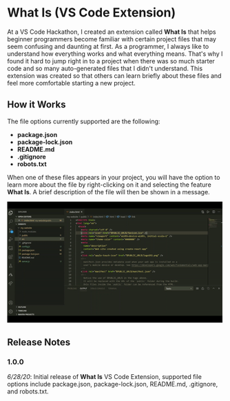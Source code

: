 # What Is (VS Code Extension)

At a VS Code Hackathon, I created an extension called __What Is__ that helps beginner programmers become familiar with certain project files that may seem confusing and daunting at first. As a programmer, I always like to understand how everything works and what everything means. That's why I found it hard to jump right in to a project when there was so much starter code and so many auto-generated files that I didn't understand. This extension was created so that others can learn briefly about these files and feel more comfortable starting a new project.

## How it Works

The file options currently supported are the following:
* __package.json__
* __package-lock.json__
* __README.md__
* __.gitignore__
* __robots.txt__

When one of these files appears in your project, you will have the option to learn more about the file by right-clicking on it and selecting the feature __What Is__. A brief description of the file will then be shown in a message.

<img src="what-is-demo.gif" width=500><br>

## Release Notes

### 1.0.0 
_6/28/20_: Initial release of __What Is__ VS Code Extension, supported file options include package.json, package-lock.json, README.md, .gitignore, and robots.txt.

